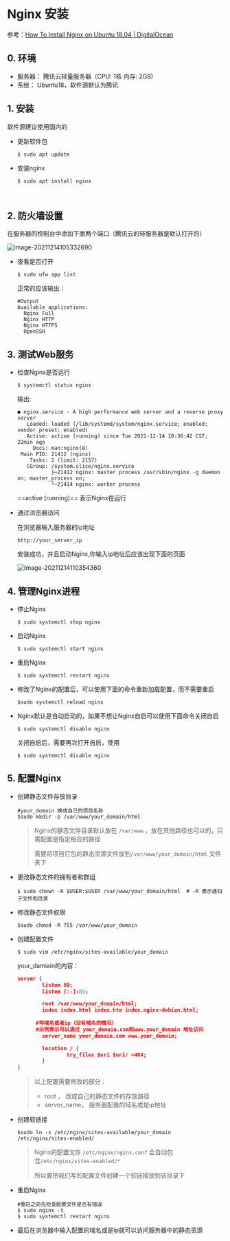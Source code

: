 # Nginx 安装

参考：[How To Install Nginx on Ubuntu 18.04 | DigitalOcean](https://www.digitalocean.com/community/tutorials/how-to-install-nginx-on-ubuntu-18-04)



## 0. 环境

- 服务器： 腾讯云轻量服务器（CPU: 1核 内存: 2GB)
- 系统： Ubuntu18，软件源默认为腾讯



## 1. 安装

软件源建议使用国内的

- 更新软件包

  ```shell
  $ sudo apt update
  ```



- 安装nginx

  ```shell
  $ sudo apt install nginx



## 2. 防火墙设置

在服务器的控制台中添加下面两个端口（腾讯云的轻服务器是默认打开的）

![image-20211214105332690](https://kinvy-images.oss-cn-beijing.aliyuncs.com/Images/image-20211214105332690.png)



- 查看是否打开

  ```shell
  $ sudo ufw app list
  ```

  正常的应该输出：

  ```shell
  #Output
  Available applications:
    Nginx Full
    Nginx HTTP
    Nginx HTTPS
    OpenSSH
  ```



## 3. 测试Web服务

- 检查Nginx是否运行

  ```shell
  $ systemctl status nginx
  ```

  输出:

  ```shell
  ● nginx.service - A high performance web server and a reverse proxy server
     Loaded: loaded (/lib/systemd/system/nginx.service; enabled; vendor preset: enabled)
     Active: active (running) since Tue 2021-12-14 10:36:42 CST; 22min ago
       Docs: man:nginx(8)
   Main PID: 21412 (nginx)
      Tasks: 2 (limit: 2157)
     CGroup: /system.slice/nginx.service
             ├─21412 nginx: master process /usr/sbin/nginx -g daemon on; master_process on;
             └─21414 nginx: worker process
  ```

  ==active (running)== 表示Nginx在运行



* 通过浏览器访问

  在浏览器输入服务器的ip地址

  ```shell
  http://your_server_ip
  ```

  安装成功，并且启动Nginx,你输入ip地址后应该出现下面的页面

  ![image-20211214110354360](https://kinvy-images.oss-cn-beijing.aliyuncs.com/Images/image-20211214110354360.png)

## 4. 管理Nginx进程

- 停止Nginx

  ```shell
  $ sudo systemctl stop nginx
  ```



- 启动Nginx

  ```shell
  $ sudo systemctl start nginx
  ```



- 重启Nginx

  ```shell
  $ sudo systemctl restart nginx
  ```



- 修改了Nginx的配置后，可以使用下面的命令重新加载配置，而不需要重启

  ```shell
  $sudo systemctl reload nginx
  ```



- Nginx默认是自动启动的，如果不想让Nginx自启可以使用下面命令关闭自启

  ```shell
  $ sudo systemctl disable nginx
  ```

  关闭自启后，需要再次打开自启，使用

  ```shell
  $ sudo systemctl disable nginx
  ```

  

## 5. 配置Nginx

- 创建静态文件存放目录

  ```shell
  #your_domain 换成自己的项目名称
  $sudo mkdir -p /var/www/your_domain/html
  ```

  > Nginx的静态文件目录默认放在 `/var/www` ，放在其他路径也可以的，只需配置是指定相应的路径
  >
  > 需要将项目打包的静态资源文件放到`/var/www/your_domain/html` 文件夹下



- 更改静态文件的拥有者和群组

  ```shell
  $ sudo chown -R $USER:$USER /var/www/your_domain/html  # -R 表示递归子文件和目录
  ```



- 修改静态文件权限

  ```shell
  $sudo chmod -R 755 /var/www/your_domain
  ```



- 创建配置文件

  ```shell
  $ sudo vim /etc/nginx/sites-available/your_domain  
  ```

  your_damiain的内容：

  ```json
  server {
          listen 80;
          listen [::]:80;
  
          root /var/www/your_domain/html;
          index index.html index.htm index.nginx-debian.html;
  		
  		#写域名或者ip（没有域名的情况）
  		#示例表示可以通过 your_domain.com和www.your_domain 地址访问
          server_name your_domain.com www.your_domain;
  
          location / {
                  try_files $uri $uri/ =404;
          }
  }
  ```

  > 以上配置需要修改的部分：
  >
  > - root ， 改成自己的静态文件的存放路径
  > - server_name， 服务器配置的域名或是ip地址



- 创建软链接

  ```shell
  $sudo ln -s /etc/nginx/sites-available/your_domain /etc/nginx/sites-enabled/
  ```

  > Nginx的配置文件 `/etc/nginx/nginx.conf` 会自动包含`/etc/nginx/sites-enabled/*` 
  >
  > 所以要把我们写的配置文件创建一个软链接放到该目录下



- 重启Nginx

  ```shell
  #重启之前先检查配置文件是否有错误
  $ sudo nginx -t
  $ sudo systemctl restart nginx
  ```

  

- 最后在浏览器中输入配置的域名或是ip就可以访问服务器中的静态资源









 





















































